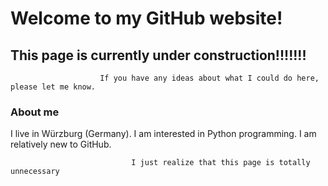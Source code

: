 

# Welcome to my GitHub website!
## This page is currently under construction!!!!!!!
                        If you have any ideas about what I could do here, please let me know. 

### About me
I live in Würzburg (Germany). 
I am interested in Python programming. 
I am relatively new to GitHub.




                               I just realize that this page is totally unnecessary

